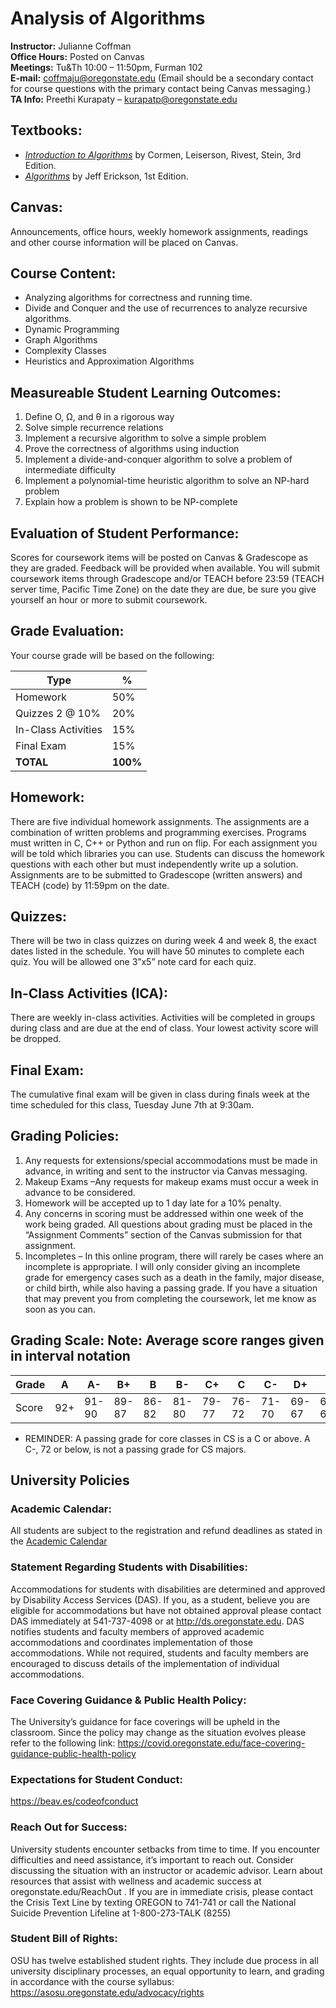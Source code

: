 # Analysis of Algorithms

**Instructor:** Julianne Coffman  
**Office Hours:** Posted on Canvas  
**Meetings:** Tu&Th 10:00 – 11:50pm, Furman 102  
**E-mail:** coffmaju@oregonstate.edu (Email should be a secondary contact for course questions with the primary contact being Canvas messaging.)  
**TA Info:** Preethi Kurapaty – kurapatp@oregonstate.edu  

## Textbooks:
  - [*Introduction to Algorithms*](https://ebookcentral.proquest.com/lib/osu/detail.action?docID=3339142) by Cormen, Leiserson, Rivest, Stein, 3rd Edition.
  - [*Algorithms*](http://jeffe.cs.illinois.edu/teaching/algorithms/) by Jeff Erickson, 1st Edition.

## Canvas:
Announcements, office hours, weekly homework assignments, readings and other course information will be placed on Canvas.

## Course Content:
- Analyzing algorithms for correctness and running time.
- Divide and Conquer and the use of recurrences to analyze recursive algorithms.
- Dynamic Programming
- Graph Algorithms
- Complexity Classes
- Heuristics and Approximation Algorithms

## Measureable Student Learning Outcomes:
1. Define O, Ω, and θ in a rigorous way
2. Solve simple recurrence relations
3. Implement a recursive algorithm to solve a simple problem
4. Prove the correctness of algorithms using induction
5. Implement a divide-and-conquer algorithm to solve a problem of intermediate difficulty
6. Implement a polynomial-time heuristic algorithm to solve an NP-hard problem
7. Explain how a problem is shown to be NP-complete

## Evaluation of Student Performance:
Scores for coursework items will be posted on Canvas & Gradescope as they are graded. Feedback will be provided when available. You will submit coursework items through Gradescope and/or TEACH before 23:59 (TEACH server time, Pacific Time Zone) on the date they are due, be sure you give yourself an hour or more to submit coursework.

## Grade Evaluation:
Your course grade will be based on the following:

Type | %
--- | ---
Homework | 50%
Quizzes 2 @ 10% | 20%
In-Class Activities | 15%
Final Exam | 15%
**TOTAL** | **100%**

## Homework:
There are five individual homework assignments. The assignments are a combination of written problems and programming exercises. Programs must written in C, C++ or Python and run on flip. For each assignment you will be told which libraries you can use. Students can discuss the homework questions with each other but must independently write up a solution. Assignments are to be submitted to Gradescope (written answers) and TEACH (code) by 11:59pm on the date.

## Quizzes:
There will be two in class quizzes on during week 4 and week 8, the exact dates listed in the schedule. You will have 50 minutes to complete each quiz. You will be allowed one 3”x5” note card for each quiz.

## In-Class Activities (ICA):
There are weekly in-class activities. Activities will be completed in groups during class and are due at the end of class. Your lowest activity score will be dropped.

## Final Exam:
The cumulative final exam will be given in class during finals week at the time scheduled for this class, Tuesday June 7th at 9:30am.

## Grading Policies:
1. Any requests for extensions/special accommodations must be made in advance, in writing and sent to the instructor via Canvas messaging.
2. Makeup Exams –Any requests for makeup exams must occur a week in advance to be considered.
3. Homework will be accepted up to 1 day late for a 10% penalty.
4. Any concerns in scoring must be addressed within one week of the work being graded. All questions about grading must be placed in the “Assignment Comments” section of the Canvas submission for that assignment.
5. Incompletes – In this online program, there will rarely be cases where an incomplete is appropriate. I will only consider giving an incomplete grade for emergency cases such as a death in the family, major disease, or child birth, while also having a passing grade. If you have a situation that may prevent you from completing the coursework, let me know as soon as you can.

## Grading Scale:  Note: Average score ranges given in interval notation

Grade | A | A- | B+ | B | B- | C+ | C | C- | D+ | D | D- | F
-|-|-|-|-|-|-|-|-|-|-|-|-
Score | 92+ | 91-90 | 89-87 | 86-82 | 81-80 | 79-77 | 76-72 | 71-70 | 69-67 | 66-62 | 61-60 | 59-

- REMINDER: A passing grade for core classes in CS is a C or above. A C-, 72 or below, is not a passing grade for CS majors.

## University Policies

### Academic Calendar:
All students are subject to the registration and refund deadlines as stated in the [Academic Calendar](https://registrar.oregonstate.edu/osu-academic-calendar.)

### Statement Regarding Students with Disabilities:
Accommodations for students with disabilities are determined and approved by Disability Access Services (DAS). If you, as a student, believe you are eligible for accommodations but have not obtained approval please contact DAS immediately at 541-737-4098 or at http://ds.oregonstate.edu. DAS notifies students and faculty members of approved academic accommodations and coordinates implementation of those accommodations. While not required, students and faculty members are encouraged to discuss details of the implementation of individual accommodations.  

### Face Covering Guidance & Public Health Policy:
The University’s guidance for face coverings will be upheld in the classroom.  Since the policy may change as the situation evolves please refer to the following link: https://covid.oregonstate.edu/face-covering-guidance-public-health-policy
 
### Expectations for Student Conduct:
https://beav.es/codeofconduct

### Reach Out for Success:
University students encounter setbacks from time to time. If you encounter difficulties and need assistance, it’s important to reach out. Consider discussing the situation with an instructor or academic advisor. Learn about resources that assist with wellness and academic success at oregonstate.edu/ReachOut . If you are in immediate crisis, please contact the Crisis Text Line by texting OREGON to 741-741 or call the National Suicide Prevention Lifeline at 1-800-273-TALK (8255)

### Student Bill of Rights:
OSU has twelve established student rights. They include due process in all university disciplinary processes, an equal opportunity to learn, and grading in accordance with the course syllabus: https://asosu.oregonstate.edu/advocacy/rights  
